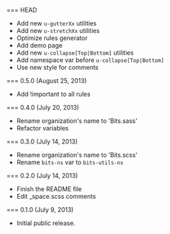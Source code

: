=== HEAD

* Add new `u-gutterXx` utilities
* Add new `u-stretchXx` utilities
* Optimize rules generator
* Add demo page
* Add new `u-collapse[Top|Bottom]` utilities
* Add namespace var before `u-collapse[Top|Bottom]`
* Use new style for comments

=== 0.5.0 (August 25, 2013)

* Add !important to all rules

=== 0.4.0 (July 20, 2013)

* Rename organization's name to 'Bits.sass'
* Refactor variables

=== 0.3.0 (July 14, 2013)

* Rename organization's name to 'Bits.scss'
* Rename `bits-ns` var to `bits-utils-ns`

=== 0.2.0 (July 14, 2013)

* Finish the README file
* Edit _space.scss comments

=== 0.1.0 (July 9, 2013)

* Initial public release.